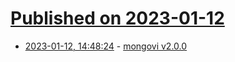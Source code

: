 # [Published on 2023-01-12](index.md)

* [2023-01-12, 14:48:24](https://lobste.rs/s/u7cyfj/mongovi_v2_0_0) - [mongovi v2.0.0](https://github.com/timkuijsten/mongovi/releases/tag/v2.0.0)
